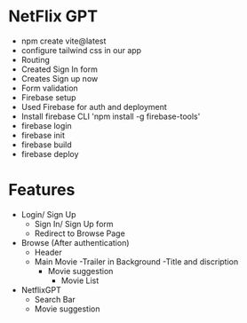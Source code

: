 # NetFlix GPT

- npm create vite@latest
- configure tailwind css in our app
- Routing
- Created Sign In form
- Creates Sign up now
- Form validation
- Firebase setup
- Used Firebase for auth and deployment
- Install firebase CLI 'npm install -g firebase-tools'
- firebase login
- firebase init
- firebase build
- firebase deploy

# Features

- Login/ Sign Up
  - Sign In/ Sign Up form
  - Redirect to Browse Page
- Browse (After authentication)
  - Header
  - Main Movie
    -Trailer in Background
    -Title and discription
    - Movie suggestion
      - Movie List
- NetflixGPT
  - Search Bar
  - Movie suggestion
